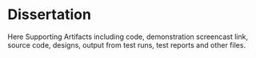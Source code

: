 # Dissertation
Here Supporting Artifacts including code, demonstration screencast link, source code, designs, output from test runs, test reports and other files.
